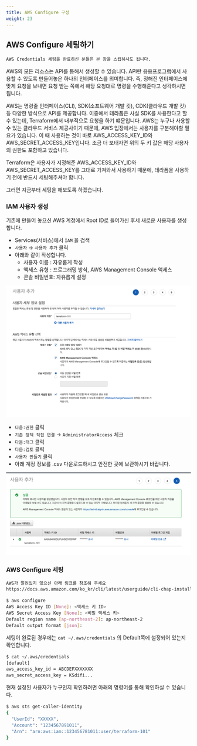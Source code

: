 ```yaml
---
title: AWS Configure 구성
weight: 23
---
```


## AWS Configure 세팅하기

```bash
AWS Credentials 세팅을 완료하신 분들은 본 장을 스킵하셔도 됩니다.
```

AWS의 모든 리소스는 API를 통해서 생성할 수 있습니다. API란 응용프로그램에서 사용할 수 있도록 만들어놓은 하나의 인터페이스를 의미합니다. 즉, 정해진 인터페이스에 맞게 요청을 보내면 요청 받는 쪽에서 해당 요청대로 명령을 수행해준다고 생각하시면 됩니다.

AWS는 명령줄 인터페이스(CLI), SDK(소프트웨어 개발 킷), CDK(클라우드 개발 킷) 등 다양한 방식으로 API를 제공합니다. 이중에서 테라폼은 사실 SDK를 사용한다고 할 수 있는데, Terraform에서 내부적으로 요청을 하기 떄문입니다. AWS는 누구나 사용할 수 있는 클라우드 서비스 제공사이기 때문에, AWS 입장에서는 사용자를 구분해야할 필요가 있습니다. 이 때 사용하는 것이 바로 AWS_ACCESS_KEY_ID와 AWS_SECRET_ACCESS_KEY입니다. 조금 더 보태자면 위의 두 키 값은 해당 사용자의 권한도 포함하고 있습니다.

Terraform은 사용자가 지정해준 AWS_ACCESS_KEY_ID와 AWS_SECRET_ACCESS_KEY를 그대로 가져와서 사용하기 때문에, 테라폼을 사용하기 전에 반드시 세팅해주셔야 합니다.

그러면 지금부터 세팅을 해보도록 하겠습니다.

### IAM 사용자 생성

기존에 만들어 놓으신 AWS 계정에서 Root ID로 들어가신 후세 새로운 사용자를 생성합니다.

- Services(서비스)에서 `IAM` 을 검색
- `사용자` → `사용자 추가` 클릭
- 아래와 같이 작성합니다.
    - 사용자 이름 : 자유롭게 작성
    - 액세스 유형 : 프로그래밍 방식, AWS Management Console 액세스
    - 콘솔 비밀번호: 자유롭게 설정

![iam-user](images/iam-user.png)

- `다음:권한`  클릭
- `기존 정책 직접 연결` → `AdministratorAccess` 체크
- `다음:태그`  클릭
- `다음:검토`  클릭
- `사용자 만들기` 클릭
- 아래 계정 정보를 .csv 다운로드하시고 안전한 곳에 보관하시기 바랍니다.

![credentials](images/credentials.png)

### AWS Configure 세팅

```bash
AWS가 깔려있지 않으신 아래 링크를 참조해 주세요
https://docs.aws.amazon.com/ko_kr/cli/latest/userguide/cli-chap-install.html
```

```bash
$ aws configure
AWS Access Key ID [None]: <액세스 키 ID>
AWS Secret Access Key [None]: <비밀 액세스 키>
Default region name [ap-northeast-2]: ap-northeast-2
Default output format [json]:
```

세팅이 완료된 경우에는 `cat ~/.aws/credentials` 의 Default쪽에 설정되어 있는지 확인합니다.

```bash
$ cat ~/.aws/credentials
[default]
aws_access_key_id = ABCDEFXXXXXXX
aws_secret_access_key = KSdifi...
```

현재 설정된 사용자가 누구인지 확인하려면 아래의 명령어를 통해 확인하실 수 있습니다.

```bash
$ aws sts get-caller-identity
{
  "UserId": "XXXXX",
  "Account": "1234567891011",
  "Arn": "arn:aws:iam::123456781011:user/terraform-101"
}
```
